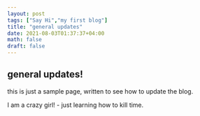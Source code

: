```yaml
---
layout: post
tags: ["Say Hi","my first blog"]
title: "general updates"
date: 2021-08-03T01:37:37+04:00
math: false
draft: false
---
```

## general updates!

this is just a sample page, written to see how to update the blog.

I am a crazy girl! - just learning how to kill time.